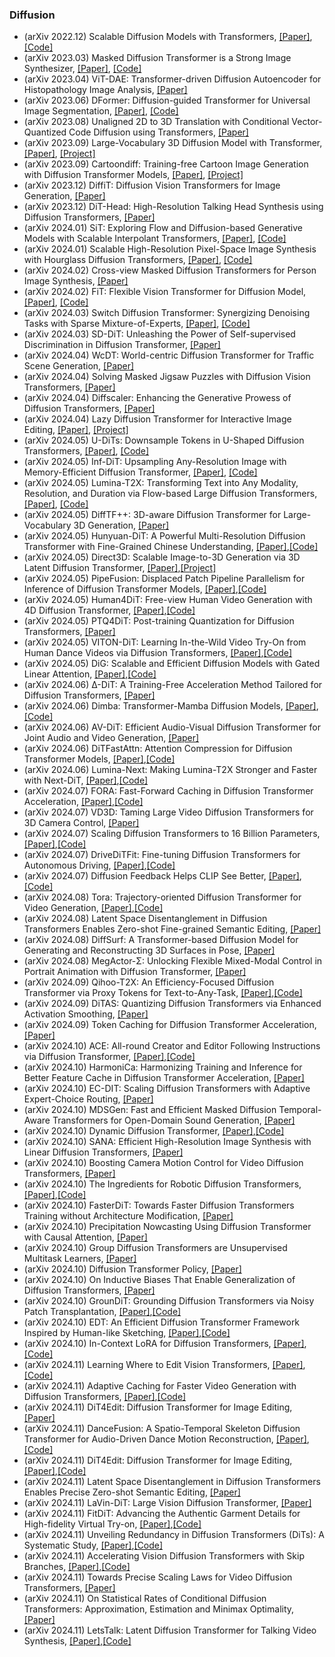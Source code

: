 ### Diffusion
- (arXiv 2022.12) Scalable Diffusion Models with Transformers, [[Paper]](https://arxiv.org/pdf/2212.09748.pdf), [[Code]](https://www.wpeebles.com/DiT)
- (arXiv 2023.03) Masked Diffusion Transformer is a Strong Image Synthesizer, [[Paper]](https://arxiv.org/pdf/2303.14389.pdf), [[Code]](https://github.com/sail-sg/MDT)
- (arXiv 2023.04) ViT-DAE: Transformer-driven Diffusion Autoencoder for Histopathology Image Analysis, [[Paper]](https://arxiv.org/pdf/2304.01053.pdf)
- (arXiv 2023.06) DFormer: Diffusion-guided Transformer for Universal Image Segmentation, [[Paper]](https://arxiv.org/pdf/2306.03437.pdf), [[Code]](https://github.com/cp3wan/DFormer)
- (arXiv 2023.08) Unaligned 2D to 3D Translation with Conditional Vector-Quantized Code Diffusion using Transformers, [[Paper]](https://arxiv.org/pdf/2308.14152.pdf)
- (arXiv 2023.09) Large-Vocabulary 3D Diffusion Model with Transformer, [[Paper]](https://arxiv.org/pdf/2309.07920.pdf), [[Project]](https://ziangcao0312.github.io/difftf_pages/)
- (arXiv 2023.09) Cartoondiff: Training-free Cartoon Image Generation with Diffusion Transformer Models, [[Paper]](https://arxiv.org/pdf/2309.08251.pdf), [[Project]](https://cartoondiff.github.io/)
- (arXiv 2023.12) DiffiT: Diffusion Vision Transformers for Image Generation, [[Paper]](https://arxiv.org/pdf/2312.02139.pdf)
- (arXiv 2023.12) DiT-Head: High-Resolution Talking Head Synthesis using Diffusion Transformers, [[Paper]](https://arxiv.org/pdf/2312.06400.pdf)
- (arXiv 2024.01) SiT: Exploring Flow and Diffusion-based Generative Models with Scalable Interpolant Transformers, [[Paper]](https://arxiv.org/pdf/2401.08740.pdf), [[Code]](https://github.com/willisma/SiT)
- (arXiv 2024.01) Scalable High-Resolution Pixel-Space Image Synthesis with Hourglass Diffusion Transformers, [[Paper]](https://arxiv.org/pdf/2401.11605.pdf), [[Code]](https://crowsonkb.github.io/hourglass-diffusion-transformers)
- (arXiv 2024.02) Cross-view Masked Diffusion Transformers for Person Image Synthesis, [[Paper]](https://arxiv.org/pdf/2402.01516.pdf)
- (arXiv 2024.02) FiT: Flexible Vision Transformer for Diffusion Model, [[Paper]](https://arxiv.org/pdf/2402.12376.pdf), [[Code]](https://github.com/whlzy/FiT)
- (arXiv 2024.03) Switch Diffusion Transformer: Synergizing Denoising Tasks with Sparse Mixture-of-Experts, [[Paper]](https://arxiv.org/pdf/2403.09176.pdf), [[Code]](https://byeongjun-park.github.io/Switch-DiT/)
- (arXiv 2024.03) SD-DiT: Unleashing the Power of Self-supervised Discrimination in Diffusion Transformer, [[Paper]](https://arxiv.org/pdf/2403.17004.pdf)
- (arXiv 2024.04) WcDT: World-centric Diffusion Transformer for Traffic Scene Generation, [[Paper]](https://arxiv.org/pdf/2404.02082.pdf)
- (arXiv 2024.04) Solving Masked Jigsaw Puzzles with Diffusion Vision Transformers, [[Paper]](https://arxiv.org/pdf/2404.07292.pdf)
- (arXiv 2024.04) Diffscaler: Enhancing the Generative Prowess of Diffusion Transformers, [[Paper]](https://arxiv.org/pdf/2404.09976.pdf)
- (arXiv 2024.04) Lazy Diffusion Transformer for Interactive Image Editing, [[Paper]](https://arxiv.org/pdf/2404.12382.pdf), [[Project]](https://lazydiffusion.github.io/)
- (arXiv 2024.05) U-DiTs: Downsample Tokens in U-Shaped Diffusion Transformers, [[Paper]](https://arxiv.org/pdf/2405.02730.pdf), [[Code]](https://github.com/YuchuanTian/U-DiT)
- (arXiv 2024.05) Inf-DiT: Upsampling Any-Resolution Image with Memory-Efficient Diffusion Transformer, [[Paper]](https://arxiv.org/pdf/2405.04312.pdf), [[Code]](https://github.com/THUDM/Inf-DiT)
- (arXiv 2024.05) Lumina-T2X: Transforming Text into Any Modality, Resolution, and Duration via Flow-based Large Diffusion Transformers, [[Paper]](https://arxiv.org/pdf/2405.05945.pdf), [[Code]](https://github.com/THUDM/Inf-DiT)
- (arXiv 2024.05) DiffTF++: 3D-aware Diffusion Transformer for Large-Vocabulary 3D Generation, [[Paper]](https://arxiv.org/pdf/2405.08055.pdf)
- (arXiv 2024.05) Hunyuan-DiT: A Powerful Multi-Resolution Diffusion Transformer with Fine-Grained Chinese Understanding, [[Paper]](https://arxiv.org/pdf/2405.08748.pdf),[[Code]](http://github.com/Tencent/HunyuanDiT)
- (arXiv 2024.05) Direct3D: Scalable Image-to-3D Generation via 3D Latent Diffusion Transformer, [[Paper]](https://arxiv.org/pdf/2405.14832.pdf),[[Project]](https://nju-3dv.github.io/projects/Direct3D/)
- (arXiv 2024.05) PipeFusion: Displaced Patch Pipeline Parallelism for Inference of Diffusion Transformer Models, [[Paper]](https://arxiv.org/pdf/2405.14430.pdf),[[Code]](https://github.com/PipeFusion/PipeFusion)
- (arXiv 2024.05) Human4DiT: Free-view Human Video Generation with 4D Diffusion Transformer, [[Paper]](https://arxiv.org/pdf/2405.17405.pdf),[[Code]](https://human4dit.github.io/)
- (arXiv 2024.05) PTQ4DiT: Post-training Quantization for Diffusion Transformers, [[Paper]](https://arxiv.org/pdf/2405.16005.pdf)
- (arXiv 2024.05) VITON-DiT: Learning In-the-Wild Video Try-On from Human Dance Videos via Diffusion Transformers, [[Paper]](https://arxiv.org/pdf/2405.18326.pdf),[[Code]](https://zhengjun-ai.github.io/viton-dit-page/)
- (arXiv 2024.05) DiG: Scalable and Efficient Diffusion Models with Gated Linear Attention, [[Paper]](https://arxiv.org/pdf/2405.18428.pdf),[[Code]](https://github.com/hustvl/DiG)
- (arXiv 2024.06) Δ-DiT: A Training-Free Acceleration Method Tailored for Diffusion Transformers, [[Paper]](https://arxiv.org/pdf/2406.01125)
- (arXiv 2024.06) Dimba: Transformer-Mamba Diffusion Models, [[Paper]](https://arxiv.org/pdf/2406.01159),[[Code]](https://dimba-project.github.io/)
- (arXiv 2024.06) AV-DiT: Efficient Audio-Visual Diffusion Transformer for Joint Audio and Video Generation, [[Paper]](https://arxiv.org/pdf/2406.07686)
- (arXiv 2024.06) DiTFastAttn: Attention Compression for Diffusion Transformer Models, [[Paper]](https://arxiv.org/pdf/2406.08552),[[Code]](https://github.com/thu-nics/DiTFastAttn)
- (arXiv 2024.06) Lumina-Next: Making Lumina-T2X Stronger and Faster with Next-DiT, [[Paper]](https://arxiv.org/pdf/2406.18583),[[Code]](https://github.com/Alpha-VLLM/Lumina-T2X)
- (arXiv 2024.07) FORA: Fast-Forward Caching in Diffusion Transformer Acceleration, [[Paper]](https://arxiv.org/pdf/2407.01425),[[Code]](https://github.com/prathebaselva/FORA)
- (arXiv 2024.07) VD3D: Taming Large Video Diffusion Transformers for 3D Camera Control, [[Paper]](https://arxiv.org/pdf/2407.12781)
- (arXiv 2024.07) Scaling Diffusion Transformers to 16 Billion Parameters, [[Paper]](https://arxiv.org/pdf/2407.11633),[[Code]](https://github.com/feizc/DiT-MoE)
- (arXiv 2024.07) DriveDiTFit: Fine-tuning Diffusion Transformers for Autonomous Driving, [[Paper]](https://arxiv.org/pdf/2407.15661),[[Code]](https://github.com/TtuHamg/DriveDiTFit)
- (arXiv 2024.07) Diffusion Feedback Helps CLIP See Better, [[Paper]](https://arxiv.org/pdf/2407.20171),[[Code]](https://github.com/baaivision/DIVA)
- (arXiv 2024.08) Tora: Trajectory-oriented Diffusion Transformer for Video Generation, [[Paper]](https://arxiv.org/pdf/2407.21705),[[Code]](https://github.com/ali-videoai/Tora)
- (arXiv 2024.08) Latent Space Disentanglement in Diffusion Transformers Enables Zero-shot Fine-grained Semantic Editing, [[Paper]](https://arxiv.org/pdf/2408.13335)
- (arXiv 2024.08) DiffSurf: A Transformer-based Diffusion Model for Generating and Reconstructing 3D Surfaces in Pose, [[Paper]](https://arxiv.org/pdf/2408.14860)
- (arXiv 2024.08) MegActor-Σ: Unlocking Flexible Mixed-Modal Control in Portrait Animation with Diffusion Transformer, [[Paper]](https://arxiv.org/pdf/2408.14975)
- (arXiv 2024.09) Qihoo-T2X: An Efficiency-Focused Diffusion Transformer via Proxy Tokens for Text-to-Any-Task, [[Paper]](https://arxiv.org/pdf/2409.04005),[[Code]](https://github.com/360CVGroup/Qihoo-T2X)
- (arXiv 2024.09) DiTAS: Quantizing Diffusion Transformers via Enhanced Activation Smoothing, [[Paper]](https://arxiv.org/pdf/2409.07756)
- (arXiv 2024.09) Token Caching for Diffusion Transformer Acceleration, [[Paper]](https://arxiv.org/pdf/2409.18523)
- (arXiv 2024.10) ACE: All-round Creator and Editor Following Instructions via Diffusion Transformer, [[Paper]](https://arxiv.org/pdf/2410.00086),[[Code]](https://github.com/modelscope/scepter)
- (arXiv 2024.10) HarmoniCa: Harmonizing Training and Inference for Better Feature Cache in Diffusion Transformer Acceleration, [[Paper]](https://arxiv.org/pdf/2410.01723)
- (arXiv 2024.10) EC-DIT: Scaling Diffusion Transformers with Adaptive Expert-Choice Routing, [[Paper]](https://arxiv.org/pdf/2410.02098)
- (arXiv 2024.10) MDSGen: Fast and Efficient Masked Diffusion Temporal-Aware Transformers for Open-Domain Sound Generation, [[Paper]](https://arxiv.org/pdf/2410.02130)
- (arXiv 2024.10) Dynamic Diffusion Transformer, [[Paper]](https://arxiv.org/pdf/2410.03456),[[Code]](https://github.com/NUS-HPC-AI-Lab/Dynamic-Diffusion-Transformer)
- (arXiv 2024.10) SANA: Efficient High-Resolution Image Synthesis with Linear Diffusion Transformers, [[Paper]](https://arxiv.org/pdf/2410.10629)
- (arXiv 2024.10) Boosting Camera Motion Control for Video Diffusion Transformers, [[Paper]](https://arxiv.org/pdf/2410.10802)
- (arXiv 2024.10) The Ingredients for Robotic Diffusion Transformers, [[Paper]](https://arxiv.org/pdf/2410.10088),[[Code]](https://github.com/sudeepdasari/dit-policy)
- (arXiv 2024.10) FasterDiT: Towards Faster Diffusion Transformers Training without Architecture Modification, [[Paper]](https://arxiv.org/pdf/2410.10356)
- (arXiv 2024.10) Precipitation Nowcasting Using Diffusion Transformer with Causal Attention, [[Paper]](https://arxiv.org/pdf/2410.13314)
- (arXiv 2024.10) Group Diffusion Transformers are Unsupervised Multitask Learners, [[Paper]](https://arxiv.org/pdf/2410.15027)
- (arXiv 2024.10) Diffusion Transformer Policy, [[Paper]](https://arxiv.org/pdf/2410.15959)
- (arXiv 2024.10) On Inductive Biases That Enable Generalization of Diffusion Transformers, [[Paper]](https://arxiv.org/pdf/2410.21273)
- (arXiv 2024.10) GrounDiT: Grounding Diffusion Transformers via Noisy Patch Transplantation, [[Paper]](https://arxiv.org/pdf/2410.20474),[[Code]](https://github.com/KAIST-Visual-AI-Group/GrounDiT/)
- (arXiv 2024.10) EDT: An Efficient Diffusion Transformer Framework Inspired by Human-like Sketching, [[Paper]](https://arxiv.org/pdf/2410.23788),[[Code]](https://github.com/xinwangChen/EDT)
- (arXiv 2024.10) In-Context LoRA for Diffusion Transformers, [[Paper]](https://arxiv.org/pdf/2410.23775),[[Code]](https://github.com/ali-vilab/In-Context-LoRA)
- (arXiv 2024.11) Learning Where to Edit Vision Transformers, [[Paper]](https://arxiv.org/pdf/2411.01948),[[Code]](https://github.com/hustyyq/Where-to-Edit)
- (arXiv 2024.11) Adaptive Caching for Faster Video Generation with Diffusion Transformers, [[Paper]](https://arxiv.org/pdf/2411.02397),[[Code]](https://github.com/AdaCache-DiT/AdaCache)
- (arXiv 2024.11) DiT4Edit: Diffusion Transformer for Image Editing, [[Paper]](https://arxiv.org/pdf/2411.03286)
- (arXiv 2024.11) DanceFusion: A Spatio-Temporal Skeleton Diffusion Transformer for Audio-Driven Dance Motion Reconstruction, [[Paper]](https://arxiv.org/pdf/2411.04646),[[Code]](https://th-mlab.github.io/DanceFusion/)
- (arXiv 2024.11) DiT4Edit: Diffusion Transformer for Image Editing, [[Paper]](https://arxiv.org/pdf/2411.03286),[[Code]](https://github.com/fkyyyy/DiT4Edit)
- (arXiv 2024.11) Latent Space Disentanglement in Diffusion Transformers Enables Precise Zero-shot Semantic Editing, [[Paper]](https://arxiv.org/pdf/2411.08196)
- (arXiv 2024.11) LaVin-DiT: Large Vision Diffusion Transformer, [[Paper]](https://arxiv.org/pdf/2411.11505)
- (arXiv 2024.11) FitDiT: Advancing the Authentic Garment Details for High-fidelity Virtual Try-on, [[Paper]](https://arxiv.org/pdf/2411.10499),[[Code]](https://github.com/BoyuanJiang/FitDiT)
- (arXiv 2024.11) Unveiling Redundancy in Diffusion Transformers (DiTs): A Systematic Study, [[Paper]](https://arxiv.org/pdf/2411.13588),[[Code]](https://github.com/xdit-project/DiTCacheAnalysis)
- (arXiv 2024.11) Accelerating Vision Diffusion Transformers with Skip Branches, [[Paper]](https://arxiv.org/pdf/2411.17616),[[Code]](https://github.com/OpenSparseLLMs/Skip-DiT)
- (arXiv 2024.11) Towards Precise Scaling Laws for Video Diffusion Transformers, [[Paper]](https://arxiv.org/pdf/2411.17470)
- (arXiv 2024.11) On Statistical Rates of Conditional Diffusion Transformers: Approximation, Estimation and Minimax Optimality, [[Paper]](https://arxiv.org/pdf/2411.17522)
- (arXiv 2024.11) LetsTalk: Latent Diffusion Transformer for Talking Video Synthesis, [[Paper]](https://arxiv.org/pdf/2411.16748),[[Code]](https://github.com/zhang-haojie/letstalk)
